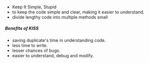 - Keep It Simple, Stupid
- to keep the code simple and clear, making it easier to understand.
- divide lengthy code into multiple methods small
##### Benefits of KISS
- saving duplicate's time in understanding code.
- less time to write.
- lesser chances of bugs.
- easier to understand, debug and modify.